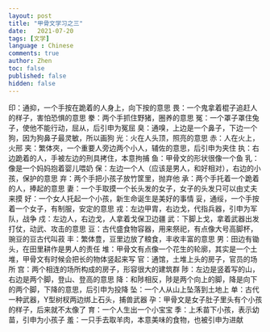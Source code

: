 ```yaml
---
layout: post
title: "甲骨文学习之三"
date:   2021-07-20
tags: [文学]
language : Chinese
comments: true
author: Zhen
toc: false
published: false
hidden: false
---
```


印：通抑，一个手按在跪着的人身上，向下按的意思
畏：一个鬼拿着棍子追赶人的样子，害怕恐惧的意思
豢：两个手抓住野猪，圈养的意思
冤：一个罩子罩住兔子，使他不能行动，屈从，后引申为冤屈
臭：通嗅，上边是一个鼻子，下边一个狗，因为狗鼻子最灵敏，所以画狗
光：火在人头顶，照亮的意思
赤：人在火上，火邢
夹：繁体夾，一个重要人旁边两个小人，辅佐的意思，后引申为夹住
执：右边跪着的人，手被左边的刑具拷住，本意拘捕
鱼：甲骨文的形状很像一个鱼
乳：像是一个妈妈抱着婴儿喂奶
保：左边一个人（应该是男人，和好相对），右边的小孩，保护的意思
弃：两个手把小孩子放竹筐里，抛弃他
承：两个手托着一个跪着的人，捧起的意思
妻：一个手取摸一个长头发的女子，女子的头发只可以由丈夫来摸
好：一个女人托起一个小孩，新生命诞生是美好的事情
妥，通绥，一个手按着一个女子，有制服，安定的意思
戎：左边甲胄，右边戈，代指兵器，引申为军队，战争
戍：左边人，右边戈，人拿着戈保卫边疆
武：下脚上戈，拿着武器出发打仗，动武、攻击的意思
豆：古代盛食物容器，用来祭祀，有点像大号高脚杯，豌豆的豆古代叫菽
丰：繁体豊，豆里边放了粮食，丰收丰富的意思
男：田边有锄头，在田里耕作是男人的责任
堆：甲骨文有点像一个花生的轮廓，其实是一个土堆，甲骨文有时候会把长的物体竖起来写
官：通馆，土堆上头的房子，官员的场所
宫：两个相连的场所构成的房子，形容很大的建筑群
陟：左边是竖着写的山，右边是两个脚，登山、登高的意思
降：和陟相反，陟是两个向上的脚，降是向下的两个脚，下降的意思，后引申为投降
坠：一个人从山上坠落到土地上
单：古代一种武器，Y型树杈两边绑上石头，捕兽武器
孕：甲骨文是女子肚子里头有个小孩的样子，后来就不太像了
育：一个人生出一个小宝宝
季：上禾苗下小孩，表示幼苗，引申为小孩子
羞：一只手去取羊肉，本意美味的食物，也被引申为进献







<!--stackedit_data:
eyJoaXN0b3J5IjpbMTIxMzg5MTM0OCwxNTg0MDMzMTcwLC0xOT
g5MTE2MDg0LC04NzYyNjU1MiwtNzAzMDgzNzk1XX0=
-->